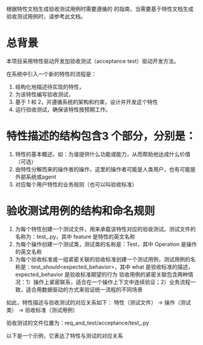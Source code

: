 根据特性文档生成验收测试用例时需要遵循的
的指南，当需要基于特性文档生成验收测试用例时，请参考此文档。

# 总背景

本项目采用特性驱动开发加验收测试（acceptance test）驱动开发方法。

在系统中引入一个新的特性的流程是：
1. 结构化地描述待实现的特性，
2. 为该特性编写验收测试，
3. 基于 1 和 2，并遵循系统的架构和约束，设计并开发这个特性
4. 运行验收测试，确保该特性按预期工作。


# 特性描述的结构包含3 个部分，分别是：
1. 特性的基本概述，如：为谁提供什么功能或能力，从而帮助他达成什么价值（可选）
2. 由特性分解而来的操作者的操作，这里的操作者可能是人类用户，也有可能是外部系统或agent
3. 对应每个用户特性的业务规则（也可以叫验收标准）

# 验收测试用例的结构和命名规则
1. 为每个特性创建一个测试文件，用来承载该特性对应的验收测试。测试文件的名称为：test_<feature>.py，其中 feature 是特性的英文名称
2. 为每个操作创建一个测试类，测试类的名称是：Test<Operation>，其中 Operation 是操作的英文名称
3. 为每个验收标准或一组紧密关联的验收标准创建一个测试用例，测试用例的名称是：test_<what>_should_<expected_behavior>，其中 what 是验收标准的描述，expected_behavior 是验收标准期望的行为
验收用例的紧密关联包含两种情况：1）操作上紧密联系，适合在一个操作上下文中连续验证；2）业务流程一致，适合用数据驱动的方式来验证统一流程的不同场景

如此，特性描述与验收测试的对应关系如下：
特性（测试文件） → 操作（测试类） → 验收标准（测试用例）

验收测试的文件位置为：req_and_test/acceptance/test_<feature>.py

以下是一个示例，它表达了特性与测试的对应关系

